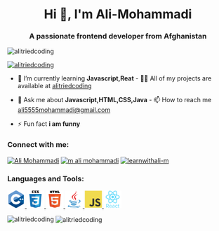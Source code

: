 <h1 align="center">Hi 👋, I'm Ali-Mohammadi</h1>
<h3 align="center">A passionate frontend developer from Afghanistan</h3>

<p align="left">
  <img
    src="https://komarev.com/ghpvc/?username=alitriedcoding&label=Profile%20views&color=0e75b6&style=flat"
    alt="alitriedcoding"
  />
</p>

<p align="left">
  <a href="https://github.com/ryo-ma/github-profile-trophy"
    ><img
      src="https://github-profile-trophy.vercel.app/?username=alitriedcoding"
      alt="alitriedcoding"
  /></a>
</p>

- 🌱 I’m currently learning **Javascript,Reat** - 👨‍💻 All of my projects are
available at
<a href="https://github.com/alitriedcoding">alitriedcoding</a>

- 💬 Ask me about **Javascript,HTML,CSS,Java** - 📫 How to reach me
<a href="https://ali5555mohammadi@gmail.com"> ali5555mohammadi@gmail.com</a>

- ⚡ Fun fact **i am funny**

<h3 align="left">Connect with me:</h3>
<p align="left">
  <a href="https://www.linkedin.com/in/ali-mohammedi/" target="blank"
    ><img
      align="center"
      src="https://raw.githubusercontent.com/rahuldkjain/github-profile-readme-generator/master/src/images/icons/Social/linked-in-alt.svg"
      alt="Ali Mohammadi"
      height="30"
      width="40"
  /></a>
  <a href="https://www.facebook.com/mohammadali.mohammadi.1297/" target="blank"
    ><img
      align="center"
      src="https://raw.githubusercontent.com/rahuldkjain/github-profile-readme-generator/master/src/images/icons/Social/facebook.svg"
      alt="m ali mohammadi"
      height="30"
      width="40"
  /></a>
  <a href="https://www.youtube.com/c/learnWithAli-M" target="blank"
    ><img
      align="center"
      src="https://raw.githubusercontent.com/rahuldkjain/github-profile-readme-generator/master/src/images/icons/Social/youtube.svg"
      alt="learnwithali-m"
      height="30"
      width="40"
  /></a>
</p>

<h3 align="left">Languages and Tools:</h3>
<p align="left">
  <a href="https://www.w3schools.com/cpp/" target="_blank" rel="noreferrer">
    <img
      src="https://raw.githubusercontent.com/devicons/devicon/master/icons/cplusplus/cplusplus-original.svg"
      alt="cplusplus"
      width="40"
      height="40"
    />
  </a>
  <a href="https://www.w3schools.com/css/" target="_blank" rel="noreferrer">
    <img
      src="https://raw.githubusercontent.com/devicons/devicon/master/icons/css3/css3-original-wordmark.svg"
      alt="css3"
      width="40"
      height="40"
    />
  </a>
  <a href="https://www.w3.org/html/" target="_blank" rel="noreferrer">
    <img
      src="https://raw.githubusercontent.com/devicons/devicon/master/icons/html5/html5-original-wordmark.svg"
      alt="html5"
      width="40"
      height="40"
    />
  </a>
  <a href="https://www.java.com" target="_blank" rel="noreferrer">
    <img
      src="https://raw.githubusercontent.com/devicons/devicon/master/icons/java/java-original.svg"
      alt="java"
      width="40"
      height="40"
    />
  </a>
  <a
    href="https://developer.mozilla.org/en-US/docs/Web/JavaScript"
    target="_blank"
    rel="noreferrer"
  >
    <img
      src="https://raw.githubusercontent.com/devicons/devicon/master/icons/javascript/javascript-original.svg"
      alt="javascript"
      width="40"
      height="40"
    />
  </a>
  <a href="https://reactjs.org/" target="_blank" rel="noreferrer">
    <img
      src="https://raw.githubusercontent.com/devicons/devicon/master/icons/react/react-original-wordmark.svg"
      alt="react"
      width="40"
      height="40"
    />
  </a>
</p>

<p>
  <img
    align="left"
    src="https://github-readme-stats.vercel.app/api/top-langs?username=alitriedcoding&show_icons=true&locale=en&layout=compact"
    alt="alitriedcoding"
  />
</p>

<p>
  &nbsp;<img
    align="center"
    src="https://github-readme-stats.vercel.app/api?username=alitriedcoding&show_icons=true&locale=en"
    alt="alitriedcoding"
  />
</p>


